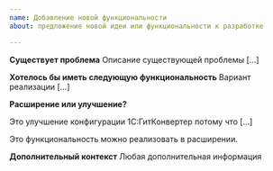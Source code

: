 ```yaml
---
name: Добавление новой функциональности
about: предложение новой идеи или функциональности к разработке

---
```


**Существует проблема**
Описание существующей проблемы [...]

**Хотелось бы иметь следующую функциональность**
Вариант реализации  [...]

**Расширение или улучшение?**

Это улучшение конфигурации 1С:ГитКонвертер потому что [...]

Это функциональность можно реализовать в расширении.

**Дополнительный контекст**
Любая дополнительная информация

<!---
Если вы предлагаете новую функциональность, но не собираетесь ее реализовывать самостоятельно, вы соглашаетесь с тем, что возможно никто другой не захочет ее реализовывать.

-->